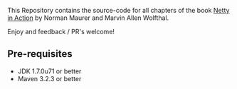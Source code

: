 This Repository contains the source-code for all chapters of the book [Netty in Action](http://manning.com/maurer)
by Norman Maurer and Marvin Allen Wolfthal.

Enjoy and feedback / PR's welcome!

## Pre-requisites

- JDK 1.7.0u71 or better
- Maven 3.2.3 or better

